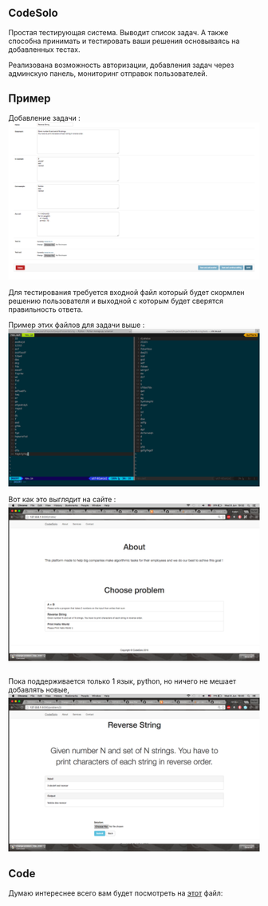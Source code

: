 ## CodeSolo

Простая тестирующая система. Выводит список задач. А также способна принимать и тестировать ваши решения основываясь на добавленных тестах.

Реализована возможность авторизации, добавления задач через админскую панель, мониторинг отправок пользователей.

## Пример

Добавление задачи :
![Alt text](https://raw.githubusercontent.com/NurlashKO/CodeSolo/master/trash/img/im1.png)

Для тестирования требуется входной файл который будет скормлен решению пользователя и выходной с которым будет сверятся правильность ответа.

Пример этих файлов для задачи выше : 
![Alt text](https://raw.githubusercontent.com/NurlashKO/CodeSolo/master/trash/img/im2.png)

Вот как это выглядит на сайте : 
![Alt text](https://raw.githubusercontent.com/NurlashKO/CodeSolo/master/trash/img/im3.png)
##
Пока поддерживается только 1 язык, python, но ничего не мешает добавлять новые,
![Alt text](https://raw.githubusercontent.com/NurlashKO/CodeSolo/master/trash/img/im4.png)

## Code
Думаю интереснее всего вам будет посмотреть на [этот](problem/views.py) файл:
